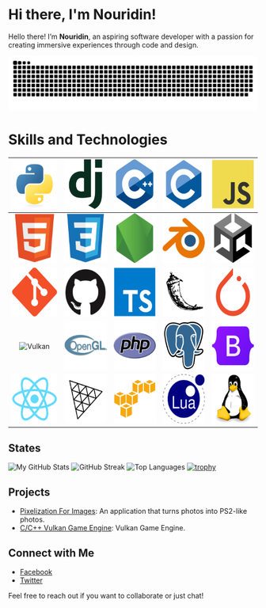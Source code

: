 # Hi there, I'm Nouridin! 

Hello there! I’m **Nouridin**, an aspiring software developer with a passion for creating immersive experiences through code and design.

![Contribution Snake](https://raw.githubusercontent.com/Platane/snk/output/github-contribution-grid-snake.svg)

# Skills and Technologies

| <img src="https://raw.githubusercontent.com/devicons/devicon/master/icons/python/python-original.svg" alt="Python" width="100" height="100"/> | <img src="https://raw.githubusercontent.com/devicons/devicon/master/icons/django/django-plain.svg" alt="Django" width="100" height="100"/> | <img src="https://raw.githubusercontent.com/devicons/devicon/master/icons/cplusplus/cplusplus-original.svg" alt="C++" width="100" height="100"/> | <img src="https://raw.githubusercontent.com/devicons/devicon/master/icons/c/c-original.svg" alt="C" width="100" height="100"/> | <img src="https://raw.githubusercontent.com/devicons/devicon/master/icons/javascript/javascript-original.svg" alt="JavaScript" width="100" height="100"/> |
|:---:|:---:|:---:|:---:|:---:|
| <img src="https://raw.githubusercontent.com/devicons/devicon/master/icons/html5/html5-original.svg" alt="HTML" width="100" height="100"/> | <img src="https://raw.githubusercontent.com/devicons/devicon/master/icons/css3/css3-original.svg" alt="CSS" width="100" height="100"/> | <img src="https://raw.githubusercontent.com/devicons/devicon/master/icons/nodejs/nodejs-original.svg" alt="Node.js" width="100" height="100"/> | <img src="https://raw.githubusercontent.com/devicons/devicon/master/icons/blender/blender-original.svg" alt="Blender" width="100" height="100"/> | <img src="https://raw.githubusercontent.com/devicons/devicon/master/icons/unity/unity-original.svg" alt="Unity" width="100" height="100"/> |
| <img src="https://raw.githubusercontent.com/devicons/devicon/master/icons/git/git-original.svg" alt="Git" width="100" height="100"/> | <img src="https://raw.githubusercontent.com/devicons/devicon/master/icons/github/github-original.svg" alt="GitHub" width="100" height="100"/> | <img src="https://raw.githubusercontent.com/devicons/devicon/master/icons/typescript/typescript-original.svg" alt="TypeScript" width="100" height="100"/> | <img src="https://raw.githubusercontent.com/devicons/devicon/master/icons/flask/flask-original.svg" alt="Flask" width="100" height="100"/> | <img src="https://raw.githubusercontent.com/devicons/devicon/master/icons/pytorch/pytorch-original.svg" alt="PyTorch" width="100" height="100"/> |
| <img src="https://raw.githubusercontent.com/devicons/devicon/master/icons/vulkan/vulkan-plain.svg" alt="Vulkan" width="100" height="100"/> | <img src="https://raw.githubusercontent.com/devicons/devicon/master/icons/opengl/opengl-original.svg" alt="OpenGL" width="100" height="100"/> | <img src="https://raw.githubusercontent.com/devicons/devicon/master/icons/php/php-original.svg" alt="PHP" width="100" height="100"/> | <img src="https://raw.githubusercontent.com/devicons/devicon/master/icons/postgresql/postgresql-original.svg" alt="PostgreSQL" width="100" height="100"/> | <img src="https://raw.githubusercontent.com/devicons/devicon/master/icons/bootstrap/bootstrap-original.svg" alt="Bootstrap" width="100" height="100"/> |
| <img src="https://raw.githubusercontent.com/devicons/devicon/master/icons/react/react-original.svg" alt="React" width="100" height="100"/> | <img src="https://raw.githubusercontent.com/devicons/devicon/master/icons/threejs/threejs-original.svg" alt="Three.js" width="100" height="100"/> | <img src="https://raw.githubusercontent.com/devicons/devicon/master/icons/amazonwebservices/amazonwebservices-original.svg" alt="AWS" width="100" height="100"/> | <img src="https://raw.githubusercontent.com/devicons/devicon/master/icons/lua/lua-original.svg" alt="Lua" width="100" height="100"/> | <img src="https://raw.githubusercontent.com/devicons/devicon/master/icons/linux/linux-original.svg" alt="Linux" width="100" height="100"/> |


## States
![My GitHub Stats](https://github-readme-stats.vercel.app/api?username=Nouridin&show_icons=true&theme=radical) ![GitHub Streak](https://github-readme-streak-stats.herokuapp.com/?user=Nouridin&theme=radical)
![Top Languages](https://github-readme-stats.vercel.app/api/top-langs/?username=Nouridin&layout=compact&theme=radical) 
[![trophy](https://github-profile-trophy.vercel.app/?username=Nouridin&theme=radical)](https://github.com/ryo-ma/github-profile-trophy)



## Projects
- [Pixelization For Images](https://github.com/Nouridin/pixelization-for-images): An application that turns photos into PS2-like photos.
- [C/C++ Vulkan Game Engine](https://github.com/Nouridin/CVulkanGameEngine): Vulkan Game Engine.

## Connect with Me
- [Facebook](https://www.facebook.com/profile.php?id=100086667407698)
- [Twitter](https://twitter.com/nouridin_elhofy)

Feel free to reach out if you want to collaborate or just chat!
